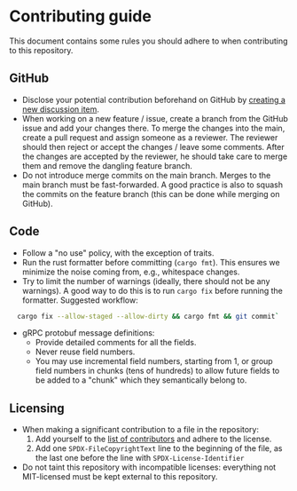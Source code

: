 # Contributing guide

This document contains some rules you should adhere to when contributing to this repository.

## GitHub

* Disclose your potential contribution beforehand on GitHub by [creating a new discussion item](https://github.com/edgeless-project/edgeless/discussions/new/choose).
* When working on a new feature / issue, create a branch from the GitHub issue
  and add your changes there. To merge the changes into the main, create a pull
  request and assign someone as a reviewer. The reviewer should then reject or
  accept the changes / leave some comments. After the changes are accepted by
  the reviewer, he should take care to merge them and remove the dangling
  feature branch.
* Do not introduce merge commits on the main branch. Merges to the main branch
  must be fast-forwarded. A good practice is also to squash the commits on the
  feature branch (this can be done while merging on GitHub).

## Code

* Follow a "no use" policy, with the exception of traits.
* Run the rust formatter before committing (`cargo fmt`). This ensures we
  minimize the noise coming from, e.g., whitespace changes.
* Try to limit the number of warnings (ideally, there should not be any
  warnings). A good way to do this is to run `cargo fix` before running the
  formatter. Suggested workflow:
```bash
  cargo fix --allow-staged --allow-dirty && cargo fmt && git commit`
```
* gRPC protobuf message definitions:
  * Provide detailed comments for all the fields.
  * Never reuse field numbers.
  * You may use incremental field numbers, starting from 1, or group field numbers in
    chunks (tens of hundreds) to allow future fields to be added to a "chunk" which they
    semantically belong to.

## Licensing

* When making a significant contribution to a file in the repository:
  1. Add yourself to the [list of contributors](../CONTRIBUTORS.txt) and adhere to the license.
  2. Add one `SPDX-FileCopyrightText` line to the beginning of the file, as the last
     one before the line with `SPDX-License-Identifier`
* Do not taint this repository with incompatible licenses: everything not MIT-licensed
  must be kept external to this repository.

